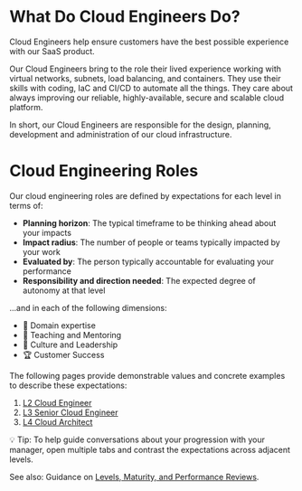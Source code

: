# What Do Cloud Engineers Do?

Cloud Engineers help ensure customers have the best possible experience with our SaaS product.

Our Cloud Engineers bring to the role their lived experience working with virtual networks, subnets, load balancing, and containers.
They use their skills with coding, IaC and CI/CD to automate all the things.
They care about always improving our reliable, highly-available, secure and scalable cloud platform.

In short, our Cloud Engineers are responsible for the design, planning, development and administration of our cloud infrastructure.

# Cloud Engineering Roles

Our cloud engineering roles are defined by expectations for each level in terms of:
-   **Planning horizon**: The typical timeframe to be thinking ahead about your impacts
-   **Impact radius**: The number of people or teams typically impacted by your work
-   **Evaluated by**: The person typically accountable for evaluating your performance
-   **Responsibility and direction needed**: The expected degree of autonomy at that level

...and in each of the following dimensions:

-   🦉 Domain expertise
-   🌱 Teaching and Mentoring
-   🧭 Culture and Leadership
-   🏆 Customer Success

The following pages provide demonstrable values and concrete examples to describe these expectations:

1. [L2 Cloud Engineer](L2-Cloud-Engineer.md)
1. [L3 Senior Cloud Engineer](L3-Senior-Cloud-Engineer.md)
1. [L4 Cloud Architect](L4-Cloud-Architect.md)

💡 Tip: To help guide conversations about your progression with your manager, open multiple tabs and contrast the expectations across adjacent levels.

See also: Guidance on [Levels, Maturity, and Performance Reviews](../Software-Engineering/Levels-Maturity-And-Performance-Reviews.md).
